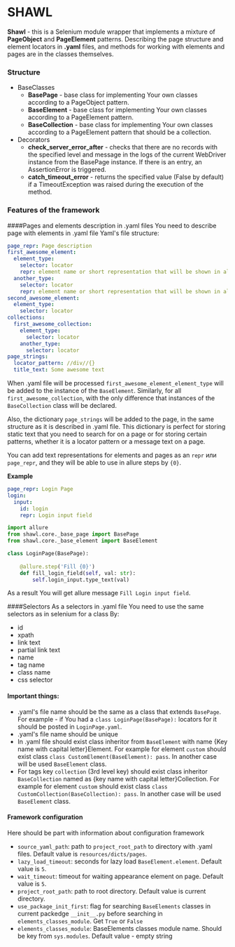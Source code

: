 # SHAWL
**Shawl** - this is a Selenium module wrapper that implements a mixture of **PageObject** and **PageElement** patterns. Describing the page structure and element locators in **.yaml** files, and methods for working with elements and pages are in the classes themselves.

### Structure 
- BaseClasses
  - **BasePage** - base class for implementing Your own classes according to a PageObject pattern.
  - **BaseElement** - base class for implementing Your own classes according to a PageElement pattern.
  - **BaseCollection** - base class for implementing Your own classes according to a PageElement pattern that should be a collection.
- Decorators
  - **check_server_error_after** - checks that there are no records with the specified level and message in the logs of the current WebDriver instance from the BasePage instance. If there is an entry, an AssertionError is triggered.
  - **catch_timeout_error** - returns the specified value (False by default) if a TimeoutException was raised during the execution of the method.

### Features of the framework
####Pages and elements description in .yaml files
You need to describe page with elements in .yaml file
Yaml's file structure:
```yaml
page_repr: Page description
first_awesome_element:
  element_type:
    selector: locator
    repr: element name or short representation that will be shown in allure
  another_type:
    selector: locator
    repr: element name or short representation that will be shown in allure
second_awesome_element:
  element_type:
    selector: locator
collections:
  first_awesome_collection:
    element_type:
      selector: locator
    another_type:
      selector: locator
page_strings:
  locator_pattern: //div//{}
  title_text: Some awesome text
```
When .yaml file will be processed `first_awesome_element_element_type` will be added to the instance of the `BaseElement`. Similarly, for all `first_awesome_collection`, with the only difference that instances of the `BaseCollection` class will be declared.

Also, the dictionary `page_strings` will be added to the page, in the same structure as it is described in .yaml file. This dictionary is perfect for storing static text
that you need to search for on a page or for storing certain patterns, whether it is a locator pattern or a message text on a page.

You can add text representations for elements and pages as an `repr` или `page_repr`, and they will be able to use in allure steps by `{0}`.

**Example**
```yaml
page_repr: Login Page
login:
  input:
    id: login
    repr: Login input field
```

```python
import allure
from shawl.core._base_page import BasePage
from shawl.core._base_element import BaseElement

class LoginPage(BasePage):
    
    @allure.step('Fill {0}')
    def fill_login_field(self, val: str):
        self.login_input.type_text(val)
```

As a result You will get allure message `Fill Login input field`.

####Selectors
As a selectors in .yaml file You need to use the same selectors as in selenium for a class By:
- id
- xpath
- link text
- partial link text
- name
- tag name
- class name
- css selector

#### Important things:
- .yaml's file name should be the same as a class that extends `BasePage`. For example - if You had a `class LoginPage(BasePage):` locators for it should be posted in `LoginPage.yaml`.
- .yaml's file name should be unique
- In .yaml file should exist class inheritor from `BaseElement` with name {Key name with capital letter}Element. For example for element `custom` should exist class `class CustomElement(BaseElement): pass`. In another case will be used `BaseElement` class.
- For tags key `collection` (3rd level key) should exist class inheritor `BaseCollection` named as {key name with capital letter}Collection. For example for element `custom` should exist class `class CustomCollection(BaseCollection): pass`. In another case will be used `BaseElement` class.

#### Framework configuration
Here should be part with information about configuration framework
- `source_yaml_path`: path to `project_root_path` to directory with .yaml files. Default value is `resources/dicts/pages`.
- `lazy_load_timeout`: seconds for lazy load `BaseElement.element`. Default value is `5`.
- `wait_timeout`: timeout for waiting appearance element on page. Default value is `5`.
- `project_root_path`: path to root directory. Default value is current directory.
- `use_package_init_first`: flag for searching `BaseElements` classes in current packedge `__init__.py` before searching in `elements_classes_module`. Get `True` or `False`
- `elements_classes_module`: BaseElements classes module name. Should be key from `sys.modules`. Default value - empty string